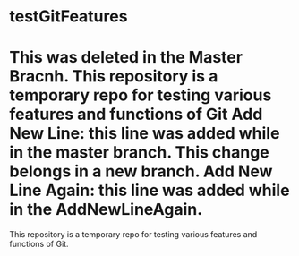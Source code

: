 # testGitFeatures
This was deleted in the Master Bracnh.
This repository is a temporary repo for testing various features and functions of Git
Add New Line: this line was added while in the master <HAHAHA> branch. This change <this change was added in AddNewLineAgain> belongs in a new branch.
Add New Line Again: this line was added while in the AddNewLineAgain.
=======
This repository is a temporary repo for testing various features and functions of Git.
<Change is Added Here>
